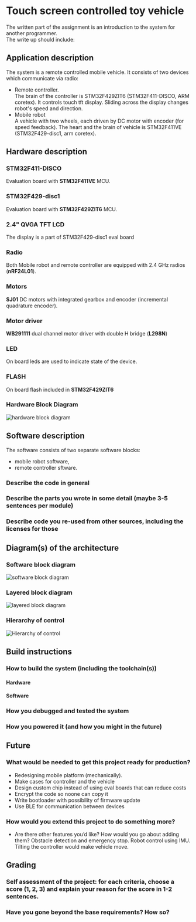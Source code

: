 # **Touch screen controlled toy vehicle**
The written part of the assignment is an introduction to the system for another programmer.  
The write up should include:
## **Application description**
The system is a remote controlled mobile vehicle. It consists of two devices which communicate via radio:
- Remote controller.  
The brain of the controller is STM32F429ZIT6 (STM32F411-DISCO, ARM coretex). It controls touch tft display. Sliding across the display changes robot's speed and direction. 
- Mobile robot  
A vehicle with two wheels, each driven by DC motor with encoder (for speed feedback). The heart and the brain of vehicle is STM32F411VE (STM32F429-disc1, arm coretex).

## **Hardware description**
### **STM32F411-DISCO**
Evaluation board with __STM32F411VE__ MCU.
### **STM32F429-disc1**
Evaluation board with __STM32F429ZIT6__ MCU.
### **2.4" QVGA TFT LCD**
The display is a part of STM32F429-disc1 eval board 
### **Radio**
Both Mobile robot and remote controller are equipped with 2.4 GHz radios (__nRF24L01__).
### **Motors**
__SJ01__ DC motors with integrated gearbox and encoder (incremental quadrature encoder).  
### **Motor driver**
__WB291111__ dual channel motor driver with double H bridge (__L298N__)
### **LED**
On board leds are used to indicate state of the device.
### **FLASH**
On board flash included in __STM32F429ZIT6__
### **Hardware Block Diagram**
![hardware block diagram](hardware_block_diagram.png "Hardware_block_diagram")

## **Software description**
The software consists of two separate software blocks:
- mobile robot software,
- remote controller sftware.
### **Describe the code in general**
### **Describe the parts you wrote in some** detail (maybe 3-5 sentences per module)
### Describe code you re-used from other sources, including the licenses for those
## **Diagram(s) of the architecture**
### **Software block diagram**
![software block diagram](software_block_diagram.png "software_block_diagram")
### **Layered block diagram**
![layered block diagram](layered_block_diagram.png "layered_block_diagram")
### **Hierarchy of control**
![Hierarchy of control](Hierarchy_of_control.png "software_block_diagram")
## **Build instructions**
### **How to build the system (including the toolchain(s))**
#### **Hardware**
#### **Software**
### **How you debugged and tested the system**

### **How you powered it (and how you might in the future)**

## **Future**

### **What would be needed to get this project ready for production?**
- Redesigning mobile platform (mechanically).
- Make cases for controller and the vehicle
- Design custom chip instead of using eval boards that can reduce costs
- Encrypt the code so noone can copy it
- Write bootloader with possibility of firmware update
- Use BLE for communication between devices
### **How would you extend this project to do something more?** 
- Are there other features you’d like? How would you go about adding them?
Obstacle detection and emergency stop.
Robot control using IMU. Tilting the controller would make vehicle move.
## **Grading**
### **Self assessment of the project: for each criteria, choose a score (1, 2, 3) and explain your reason for the score in 1-2 sentences.**
### **Have you gone beyond the base requirements? How so?**